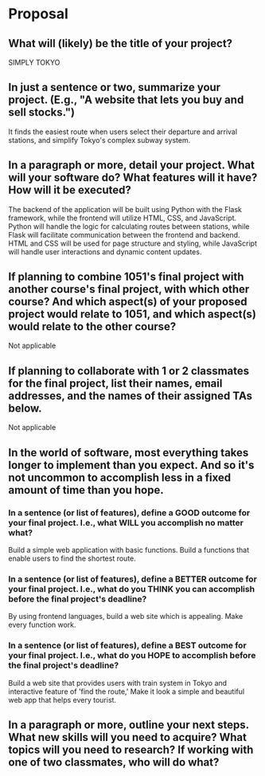 # Proposal

## What will (likely) be the title of your project?

SIMPLY TOKYO

## In just a sentence or two, summarize your project. (E.g., "A website that lets you buy and sell stocks.")

It finds the easiest route when users select their departure and arrival stations, and simplify Tokyo's complex subway system.

## In a paragraph or more, detail your project. What will your software do? What features will it have? How will it be executed?

The backend of the application will be built using Python with the Flask framework, while the frontend will utilize HTML, CSS, and JavaScript. Python will handle the logic for calculating routes between stations, while Flask will facilitate communication between the frontend and backend. HTML and CSS will be used for page structure and styling, while JavaScript will handle user interactions and dynamic content updates.

## If planning to combine 1051's final project with another course's final project, with which other course? And which aspect(s) of your proposed project would relate to 1051, and which aspect(s) would relate to the other course?

Not applicable

## If planning to collaborate with 1 or 2 classmates for the final project, list their names, email addresses, and the names of their assigned TAs below.

Not applicable

## In the world of software, most everything takes longer to implement than you expect. And so it's not uncommon to accomplish less in a fixed amount of time than you hope.

### In a sentence (or list of features), define a GOOD outcome for your final project. I.e., what WILL you accomplish no matter what?
Build a simple web application with basic functions. Build a functions that enable users to find the shortest route.

### In a sentence (or list of features), define a BETTER outcome for your final project. I.e., what do you THINK you can accomplish before the final project's deadline?

By using frontend languages, build a web site which is appealing. Make every function work.

### In a sentence (or list of features), define a BEST outcome for your final project. I.e., what do you HOPE to accomplish before the final project's deadline?

Build a web site that provides users with train system in Tokyo and interactive feature of 'find the route,' Make it look a simple and beautiful web app that helps every tourist.

## In a paragraph or more, outline your next steps. What new skills will you need to acquire? What topics will you need to research? If working with one of two classmates, who will do what?


